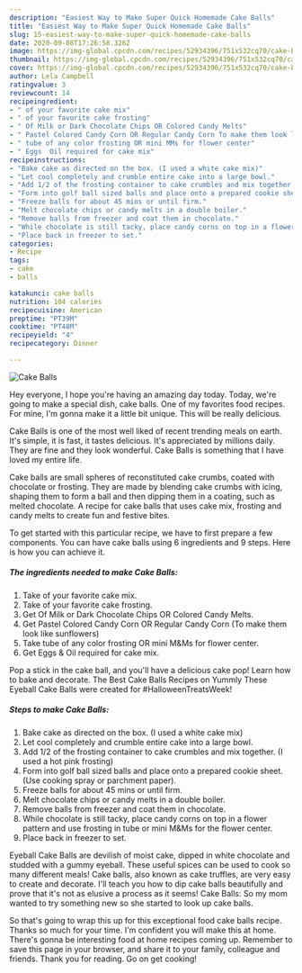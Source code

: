 ```yaml
---
description: "Easiest Way to Make Super Quick Homemade Cake Balls"
title: "Easiest Way to Make Super Quick Homemade Cake Balls"
slug: 15-easiest-way-to-make-super-quick-homemade-cake-balls
date: 2020-09-08T17:26:58.326Z
image: https://img-global.cpcdn.com/recipes/52934396/751x532cq70/cake-balls-recipe-main-photo.jpg
thumbnail: https://img-global.cpcdn.com/recipes/52934396/751x532cq70/cake-balls-recipe-main-photo.jpg
cover: https://img-global.cpcdn.com/recipes/52934396/751x532cq70/cake-balls-recipe-main-photo.jpg
author: Lela Campbell
ratingvalue: 3
reviewcount: 14
recipeingredient:
- " of your favorite cake mix"
- " of your favorite cake frosting"
- " Of Milk or Dark Chocolate Chips OR Colored Candy Melts"
- " Pastel Colored Candy Corn OR Regular Candy Corn To make them look like sunflowers"
- " tube of any color frosting OR mini MMs for flower center"
- " Eggs  Oil required for cake mix"
recipeinstructions:
- "Bake cake as directed on the box. (I used a white cake mix)"
- "Let cool completely and crumble entire cake into a large bowl."
- "Add 1/2 of the frosting container to cake crumbles and mix together. (I used a hot pink frosting)"
- "Form into golf ball sized balls and place onto a prepared cookie sheet.  (Use cooking spray or parchment paper)."
- "Freeze balls for about 45 mins or until firm."
- "Melt chocolate chips or candy melts in a double boiler."
- "Remove balls from freezer and coat them in chocolate."
- "While chocolate is still tacky, place candy corns on top in a flower pattern and use frosting in tube or mini M&amp;Ms for the flower center."
- "Place back in freezer to set."
categories:
- Recipe
tags:
- cake
- balls

katakunci: cake balls 
nutrition: 104 calories
recipecuisine: American
preptime: "PT39M"
cooktime: "PT48M"
recipeyield: "4"
recipecategory: Dinner

---
```



![Cake Balls](https://img-global.cpcdn.com/recipes/52934396/751x532cq70/cake-balls-recipe-main-photo.jpg)

Hey everyone, I hope you're having an amazing day today. Today, we're going to make a special dish, cake balls. One of my favorites food recipes. For mine, I'm gonna make it a little bit unique. This will be really delicious.

Cake Balls is one of the most well liked of recent trending meals on earth. It's simple, it is fast, it tastes delicious. It's appreciated by millions daily. They are fine and they look wonderful. Cake Balls is something that I have loved my entire life.

Cake balls are small spheres of reconstituted cake crumbs, coated with chocolate or frosting. They are made by blending cake crumbs with icing, shaping them to form a ball and then dipping them in a coating, such as melted chocolate. A recipe for cake balls that uses cake mix, frosting and candy melts to create fun and festive bites.


To get started with this particular recipe, we have to first prepare a few components. You can have cake balls using 6 ingredients and 9 steps. Here is how you can achieve it.

<!--inarticleads1-->

##### The ingredients needed to make Cake Balls:

1. Take  of your favorite cake mix.
1. Take  of your favorite cake frosting.
1. Get  Of Milk or Dark Chocolate Chips OR Colored Candy Melts.
1. Get  Pastel Colored Candy Corn OR Regular Candy Corn (To make them look like sunflowers)
1. Take  tube of any color frosting OR mini M&amp;Ms for flower center.
1. Get  Eggs &amp; Oil required for cake mix.


Pop a stick in the cake ball, and you&#39;ll have a delicious cake pop! Learn how to bake and decorate. The Best Cake Balls Recipes on Yummly These Eyeball Cake Balls were created for #HalloweenTreatsWeek! 

<!--inarticleads2-->

##### Steps to make Cake Balls:

1. Bake cake as directed on the box. (I used a white cake mix)
1. Let cool completely and crumble entire cake into a large bowl.
1. Add 1/2 of the frosting container to cake crumbles and mix together. (I used a hot pink frosting)
1. Form into golf ball sized balls and place onto a prepared cookie sheet.  (Use cooking spray or parchment paper).
1. Freeze balls for about 45 mins or until firm.
1. Melt chocolate chips or candy melts in a double boiler.
1. Remove balls from freezer and coat them in chocolate.
1. While chocolate is still tacky, place candy corns on top in a flower pattern and use frosting in tube or mini M&amp;Ms for the flower center.
1. Place back in freezer to set.


Eyeball Cake Balls are devilish of moist cake, dipped in white chocolate and studded with a gummy eyeball. These useful spices can be used to cook so many different meals! Cake balls, also known as cake truffles, are very easy to create and decorate. I&#39;ll teach you how to dip cake balls beautifully and prove that it&#39;s not as elusive a process as it seems! Cake Balls: So my mom wanted to try something new so she started to look up cake balls. 

So that's going to wrap this up for this exceptional food cake balls recipe. Thanks so much for your time. I'm confident you will make this at home. There's gonna be interesting food at home recipes coming up. Remember to save this page in your browser, and share it to your family, colleague and friends. Thank you for reading. Go on get cooking!
